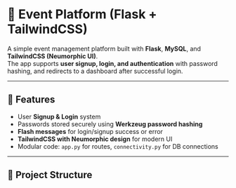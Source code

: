 # 🎉 Event Platform (Flask + TailwindCSS)

A simple event management platform built with **Flask**, **MySQL**, and **TailwindCSS (Neumorphic UI)**.  
The app supports **user signup, login, and authentication** with password hashing, and redirects to a dashboard after successful login.

---

## 🚀 Features
- User **Signup & Login** system
- Passwords stored securely using **Werkzeug password hashing**
- **Flash messages** for login/signup success or error
- **TailwindCSS with Neumorphic design** for modern UI
- Modular code: `app.py` for routes, `connectivity.py` for DB connections

---

## 📂 Project Structure
